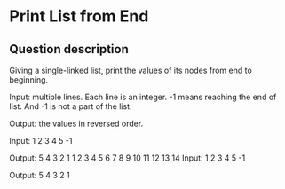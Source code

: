 # Print List from End

## Question description

Giving a single-linked list, print the values of its nodes from end to beginning.

Input: multiple lines. Each line is an integer. -1 means reaching the end of list. And -1 is not a part of the list.

Output: the values in reversed order.

Input:
1
2
3
4
5
-1

Output:
5
4
3
2
1
1
2
3
4
5
6
7
8
9
10
11
12
13
14
Input:
1
2
3
4
5
-1
 
Output:
5
4
3
2
1


